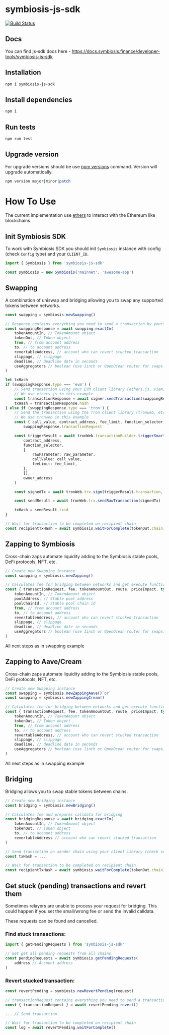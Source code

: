 # symbiosis-js-sdk

[![Build Status](https://drone.symbiosis.finance/api/badges/symbiosis-finance/sdk/status.svg)](https://drone.symbiosis.finance/symbiosis-finance/sdk)

## Docs

You can find js-sdk docs here - https://docs.symbiosis.finance/developer-tools/symbiosis-js-sdk

## Installation

```bash
npm i symbiosis-js-sdk
```

## Install dependencies

```bash
npm i
```

## Run tests

```bash
npm run test
```

## Upgrade version

For upgrade versions should be use [npm versions](https://docs.npmjs.com/cli/v8/commands/npm-version) command. Version will upgrade automatically.

```bash
npm version major|minor|patch
```

# How To Use

The current implementation use [ethers](https://docs.ethers.io/v5/) to interact with the Ethereum like blockchains.

## Init Symbiosis SDK

To work with Symbiosis SDK you should init `Symbiosis` instance with config (check `Config` type) and your `CLIENT_ID`.

```ts
import { Symbiosis } from 'symbiosis-js-sdk'

const symbiosis = new Symbiosis('mainnet', 'awesome-app')
```

## Swapping

A combination of uniswap and bridging allowing you to swap any supported tokens between networks.

```ts
const swapping = symbiosis.newSwapping()

// Response contains everything you need to send a transaction by yourself
const swappingResponse = await swapping.exactIn(
    tokenAmountIn, // TokenAmount object
    tokenOut, // Token object
    from, // from account address
    to, // to account address
    revertableAddress, // account who can revert stucked transaction
    slippage, // slippage
    deadline, // deadline date in seconds
    useAggregators // boolean (use 1inch or OpenOcean router for swaps. default = true)
)

let txHash
if (swappingResponse.type === 'evm') {
    // Send transaction using your EVM client library (ethers.js, viem, web3.js, etc.)
    // We use ethers.js in this example
    const transactionResponse = await signer.sendTransaction(swappingResponse.transactionRequest)
    txHash = transactionResponse.hash
} else if (swappingResponse.type === 'tron') {
    // Send the transaction using the Tron client library (tronweb, etc.)
    // We use tronweb in this example
    const { call_value, contract_address, fee_limit, function_selector, owner_address, raw_parameter } =
        swappingResponse.transactionRequest

    const triggerResult = await tronWeb.transactionBuilder.triggerSmartContract(
        contract_address,
        function_selector,
        {
            rawParameter: raw_parameter,
            callValue: call_value,
            feeLimit: fee_limit,
        },
        [],
        owner_address
    )

    const signedTx = await tronWeb.trx.sign(triggerResult.transaction, privateKey)

    const sendResult = await tronWeb.trx.sendRawTransaction(signedTx)

    txHash = sendResult.txid
}

// Wait for transaction to be completed on recipient chain
const recipientTxHash = await symbiosis.waitForComplete(tokenOut.chainId, txHash)
```

## Zapping to Symbiosis

Cross-chain zaps automate liquidity adding to the Symbiosis stable pools, DeFi protocols, NFT, etc.

```ts
// Create new Swapping instance
const swapping = symbiosis.newZapping()

// Calculates fee for bridging between networks and get execute function
const { transactionRequest, fee, tokenAmountOut, route, priceImpact, type } = await swapping.exactIn(
    tokenAmountIn, // TokenAmount object
    poolAddress, // Stable pool address
    poolChainId, // Stable pool chain id
    from, // from account address
    to, // to account address
    revertableAddress, // account who can revert stucked transaction
    slippage, // slippage
    deadline, // deadline date in seconds
    useAggregators // boolean (use 1inch or OpenOcean router for swaps)
)
```

All next steps as in swapping example

## Zapping to Aave/Cream

Cross-chain zaps automate liquidity adding to the Symbiosis stable pools, DeFi protocols, NFT, etc.

```ts
// Create new Swapping instance
const swapping = symbiosis.newZappingAave()`or`
const swapping = symbiosis.newZappingCream()

// Calculates fee for bridging between networks and get execute function
const { transactionRequest, fee, tokenAmountOut, route, priceImpact, type } = await swapping.exactIn(
    tokenAmountIn, // TokenAmount object
    tokenOut, // Token object
    from, // from account address
    to, // to account address
    revertableAddress, // account who can revert stucked transaction
    slippage, // slippage
    deadline, // deadline date in seconds
    useAggregators // boolean (use 1inch or OpenOcean router for swaps)
)
```

All next steps as in swapping example

## Bridging

Bridging allows you to swap stable tokens between chains.

```ts
// Create new Bridging instance
const bridging = symbiosis.newBridging()

// Calculates fee and prepares calldata for bridging
const bridgingResponse = await bridging.exactIn(
    tokenAmountIn, // TokenAmount object
    tokenOut, // Token object
    to, // to account address
    revertableAddress // account who can revert stucked transaction
)

// Send transaction on sender chain using your client library (check swapping example)
const txHash = ...

// Wait for transaction to be completed on recipient chain
const recipientTxHash = await symbiosis.waitForComplete(tokenOut.chainId, txHash)
```

## Get stuck (pending) transactions and revert them

Sometimes relayers are unable to process your request for bridging. This could happen if you set the small/wrong fee or send the invalid calldata.

These requests can be found and cancelled.

### Find stuck transactions:

```ts
import { getPendingRequests } from 'symbiosis-js-sdk'

// Get get all pending requests from all chains
const pendingRequests = await symbiosis.getPendingRequests(
    address // Account address
)
```

### Revert stucked transaction:

```ts
const revertPending = symbiosis.newRevertPending(request)

// transactionRequest contains everything you need to send a transaction by yourself
const { transactionRequest } = await revertPending.revert()

... // Send transaction

// Wait for transaction to be completed on recipient chain
const log = await revertPending.waitForComplete()
```
